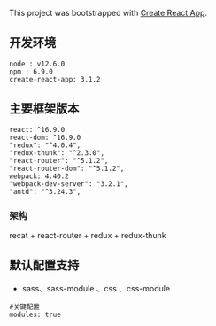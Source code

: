 This project was bootstrapped with [Create React App](https://github.com/facebook/create-react-app).

## 开发环境
```
node : v12.6.0
npm : 6.9.0
create-react-app: 3.1.2
```
## 主要框架版本
```
react: ^16.9.0
react-dom: ^16.9.0
"redux": "^4.0.4",
"redux-thunk": "^2.3.0",
"react-router": "^5.1.2",
"react-router-dom": "^5.1.2",
webpack: 4.40.2
"webpack-dev-server": "3.2.1",
"antd": "^3.24.3",
```
### 架构
recat + react-router + redux + redux-thunk
## 默认配置支持
* sass、sass-module 、css 、css-module
```
#关键配置
modules: true
```






